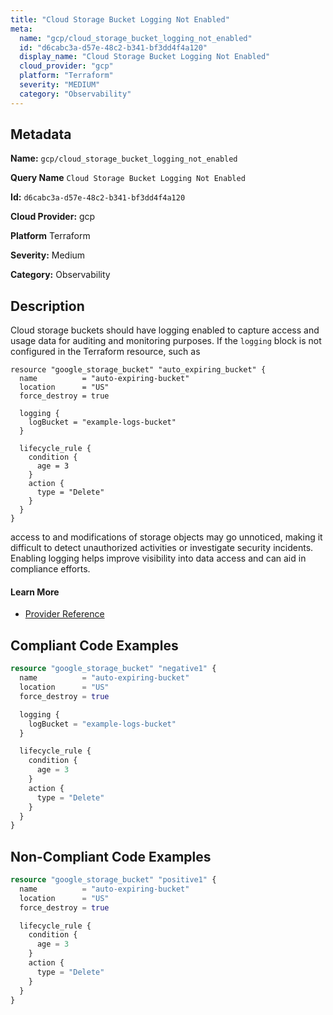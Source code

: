 ```yaml
---
title: "Cloud Storage Bucket Logging Not Enabled"
meta:
  name: "gcp/cloud_storage_bucket_logging_not_enabled"
  id: "d6cabc3a-d57e-48c2-b341-bf3dd4f4a120"
  display_name: "Cloud Storage Bucket Logging Not Enabled"
  cloud_provider: "gcp"
  platform: "Terraform"
  severity: "MEDIUM"
  category: "Observability"
---
```

## Metadata

**Name:** `gcp/cloud_storage_bucket_logging_not_enabled`

**Query Name** `Cloud Storage Bucket Logging Not Enabled`

**Id:** `d6cabc3a-d57e-48c2-b341-bf3dd4f4a120`

**Cloud Provider:** gcp

**Platform** Terraform

**Severity:** Medium

**Category:** Observability

## Description
Cloud storage buckets should have logging enabled to capture access and usage data for auditing and monitoring purposes. If the `logging` block is not configured in the Terraform resource, such as  

```
resource "google_storage_bucket" "auto_expiring_bucket" {
  name          = "auto-expiring-bucket"
  location      = "US"
  force_destroy = true

  logging {
    logBucket = "example-logs-bucket"
  }

  lifecycle_rule {
    condition {
      age = 3
    }
    action {
      type = "Delete"
    }
  }
}
```

access to and modifications of storage objects may go unnoticed, making it difficult to detect unauthorized activities or investigate security incidents. Enabling logging helps improve visibility into data access and can aid in compliance efforts.

#### Learn More

 - [Provider Reference](https://registry.terraform.io/providers/hashicorp/google/latest/docs/resources/storage_bucket#log_bucket)


## Compliant Code Examples
```terraform
resource "google_storage_bucket" "negative1" {
  name          = "auto-expiring-bucket"
  location      = "US"
  force_destroy = true

  logging {
	logBucket = "example-logs-bucket"
  }

  lifecycle_rule {
    condition {
      age = 3
    }
    action {
      type = "Delete"
    }
  }
}
```
## Non-Compliant Code Examples
```terraform
resource "google_storage_bucket" "positive1" {
  name          = "auto-expiring-bucket"
  location      = "US"
  force_destroy = true

  lifecycle_rule {
    condition {
      age = 3
    }
    action {
      type = "Delete"
    }
  }
}

```